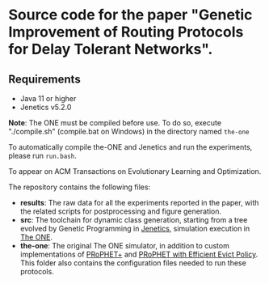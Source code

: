 # Source code for the paper "Genetic Improvement of Routing Protocols for Delay Tolerant Networks".

## Requirements
- Java 11 or higher
- Jenetics v5.2.0

**Note**: The ONE must be compiled before use. To do so, execute "./compile.sh" (compile.bat on Windows) in the directory named `the-one`

To automatically compile the-ONE and Jenetics and run the experiments, please run `run.bash`.

To appear on ACM Transactions on Evolutionary Learning and Optimization.

The repository contains the following files:

- **results**: The raw data for all the experiments reported in the paper, with the related scripts for postprocessing and figure generation.
- **src**: The toolchain for dynamic class generation, starting from a tree evolved by Genetic Programming in [Jenetics](https://jenetics.io), simulation execution in [The ONE](http://akeranen.github.io/the-one/).
- **the-one**: The original The ONE simulator, in addition to custom implementations of [PRoPHET+](https://ieeexplore.ieee.org/document/5474683?reload=true&arnumber=5474683) and [PRoPHET with Efficient Evict Policy](https://link.springer.com/article/10.1007/s41870-019-00359-x). This folder also contains the configuration files needed to run these protocols. 
